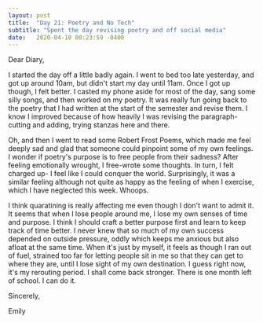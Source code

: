 ```yaml
---
layout: post
title:  "Day 21: Poetry and No Tech"
subtitle: "Spent the day revising poetry and off social media"
date:   2020-04-10 00:23:59 -0400
---
```


Dear Diary,

I started the day off a little badly again. I went to bed too late yesterday, and got up around 10am, but didn't start my day until 11am. Once I got up though, I felt better. I casted my phone aside for most of the day, sang some silly songs, and then worked on my poetry. It was really fun going back to the poetry that I had written at the start of the semester and revise them. I know I improved because of how heavily I was revising the paragraph- cutting and adding, trying stanzas here and there. 

Oh, and then I went to read some Robert Frost Poems, which made me feel deeply sad and glad that someone could pinpoint some of my own feelings. I wonder if poetry's purpose is to free people from their sadness? After feeling emotionally wrought, I free-wrote some thoughts. In turn, I felt charged up- I feel like I could conquer the world. Surprisingly, it was a similar feeling although not quite as happy as the feeling of when I exercise, which I have neglected this week. Whoops. 

I think quaratining is really affecting me even though I don't want to admit it. It seems that when I lose people around me, I lose my own senses of time and purpose. I think I should craft a better purpose first and learn to keep track of time better. I never knew that so much of my own success depended on outside pressure, oddly which keeps me anxious but also afloat at the same time. When it's just by myself, it feels as though I ran out of fuel, strained too far for letting people sit in me so that they can get to where they are, until I lose sight of my own destination. I guess right now, it's my rerouting period. I shall come back stronger. There is one month left of school. I can do it.

Sincerely,

Emily